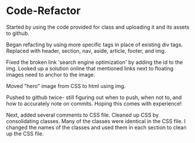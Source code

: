 # Code-Refactor

Started by using the code provided for class and uploading it and its assets to github.

Began refacting by using more specific tags in place of existing div tags. Replaced with header, section, nav, aside, article, footer, and img.

Fixed the broken link 'search engine optimization' by adding the id to the img. Looked up a solution online that mentioned links next to floating images need to anchor to the image. 

Moved "hero" image from CSS to html using img.

Pushed to github twice- still figuring out when to push, when not to, and how to accurately note on commits. Hoping this comes with experience!

Next, added several comments to CSS file. 
Cleaned up CSS by consolidating classes. Many of the classes were identical in the CSS file. I changed the names of the classes and used them in each section to clean up the CSS file. 